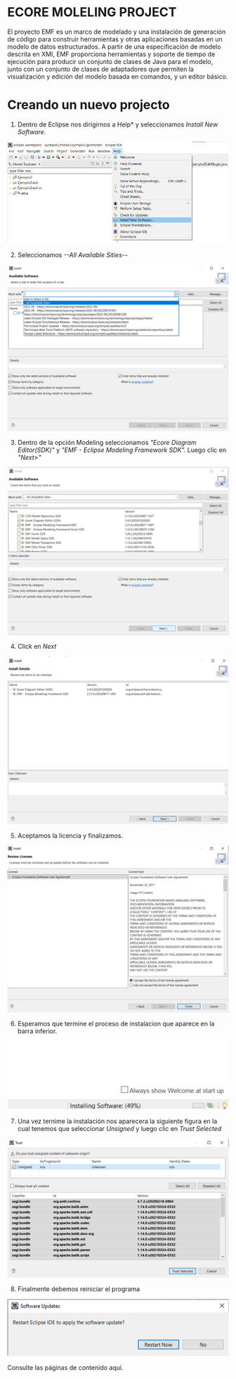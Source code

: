 # ECORE MOLELING PROJECT

El proyecto EMF es un marco de modelado y una instalación de generación de código para construir herramientas y otras aplicaciones basadas en un modelo de datos estructurados. A partir de una especificación de modelo descrita en XMI, EMF proporciona herramientas y soporte de tiempo de ejecución para producir un conjunto de clases de Java para el modelo, junto con un conjunto de clases de adaptadores que permiten la visualización y edición del modelo basada en comandos, y un editor básico.

# Creando un nuevo projecto

1. Dentro de Eclipse nos dirigirnos a Help* y seleccionamos *Install New Software.*


![Figura 1](https://raw.githubusercontent.com/ferleon82/Imagenes/main/1.png)


2. Seleccionamos *--All Available Sities--*


![Figura 2](https://raw.githubusercontent.com/ferleon82/Imagenes/main/2.png)


3. Dentro de la opción Modeling seleccionamos *"Ecore Diagram Editor(SDK)"* y *"EMF - Eclipse Modeling Framework SDK".* Luego clic en *"Next>"*


![Figura 3](https://raw.githubusercontent.com/ferleon82/Imagenes/main/3.png)


4. Click en *Next*


![Figura 4](https://raw.githubusercontent.com/ferleon82/Imagenes/main/4.png)


5. Aceptamos la licencia y finalizamos.


![Figura 5](https://raw.githubusercontent.com/ferleon82/Imagenes/main/5.png)


6. Esperamos que termine el proceso de instalacion que aparece en la barra inferior.


![Figura 6](https://raw.githubusercontent.com/ferleon82/Imagenes/main/6.png)


7. Una vez ternime la instalación nos aparecera la siguiente figura en la cual tenemos que seleccionar *Unsigned* y luego clic en *Trust Selected*


![Figura 7](https://raw.githubusercontent.com/ferleon82/Imagenes/main/7.png)


8. Finalmente debemos reiniciar el programa


![Figura 8](https://raw.githubusercontent.com/ferleon82/Imagenes/main/8.png)



Consulte las páginas de contenido aquí.

```{tableofcontents}
```
